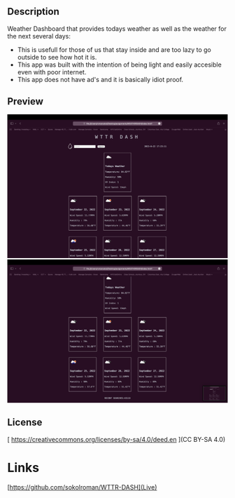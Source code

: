 
# <WTTR DASH>

## Description

Weather Dashboard that provides todays weather as well as the weather for the next several days:

- This is usefull for those of us that stay inside and are too lazy to go outside to see how hot it is. 
- This app was built with the intention of being light and easily accesible even with poor internet. 
- This app does not have ad's and it is basically idiot proof. 

## Preview

  ![screenshot 1](/assets/imgs/S1.png)
  ![screenshot 2](/assets/imgs/S2.png)

## License

[ https://creativecommons.org/licenses/by-sa/4.0/deed.en ](CC BY-SA 4.0)

# Links

[https://github.com/sokolroman/WTTR-DASH](Live)
[](Repo)


